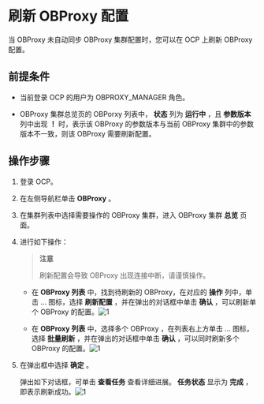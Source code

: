 # 刷新 OBProxy 配置

当 OBProxy 未自动同步 OBProxy 集群配置时，您可以在 OCP 上刷新 OBProxy 配置。

## 前提条件

* 当前登录 OCP 的用户为 OBPROXY_MANAGER 角色。

* OBProxy 集群总览页的 OBPorxy 列表中， **状态** 列为 **运行中** ，且 **参数版本** 列中出现 **！** 时，表示该 OBProxy 的参数版本与当前 OBProxy 集群中的参数版本不一致，则该 OBProxy 需要刷新配置。

## 操作步骤

1. 登录 OCP。

2. 在左侧导航栏单击 **OBProxy** 。

3. 在集群列表中选择需要操作的 OBProxy 集群，进入 OBProxy 集群 **总览** 页面。

4. 进行如下操作：

   >**注意**
   >
   >刷新配置会导致 OBProxy 出现连接中断，请谨慎操作。

   * 在 **OBProxy 列表** 中，找到待刷新的 OBProxy，在对应的 **操作** 列中，单击 ... 图标，选择 **刷新配置** ，并在弹出的对话框中单击 **确认** ，可以刷新单个 OBProxy 的配置。![1](https://help-static-aliyun-doc.aliyuncs.com/assets/img/zh-CN/4306260261/p271521.png)

   * 在 **OBProxy 列表** 中，选择多个 OBProxy ，在列表右上方单击 ... 图标，选择 **批量刷新** ，并在弹出的对话框中单击 **确认** ，可以同时刷新多个 OBProxy 的配置。![1](https://help-static-aliyun-doc.aliyuncs.com/assets/img/zh-CN/3358358461/p352495.png)

5. 在弹出框中选择 **确定** 。

   弹出如下对话框，可单击 **查看任务** 查看详细进展。 **任务状态** 显示为 **完成** ，即表示刷新成功。![1](https://help-static-aliyun-doc.aliyuncs.com/assets/img/zh-CN/5706081461/p352536.png)
